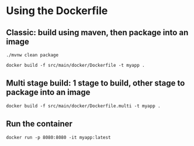 # Using the Dockerfile

## Classic: build using maven, then package into an image

    ./mvnw clean package

    docker build -f src/main/docker/Dockerfile -t myapp .

## Multi stage build: 1 stage to build, other stage to package into an image

    docker build -f src/main/docker/Dockerfile.multi -t myapp .

## Run the container

    docker run -p 8080:8080 -it myapp:latest